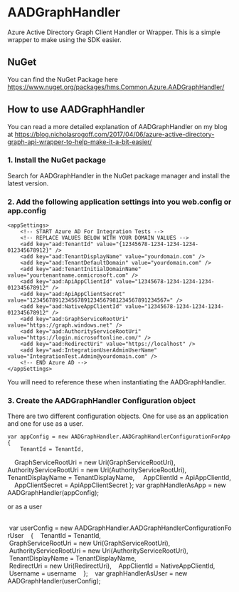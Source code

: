 # AADGraphHandler
Azure Active Directory Graph Client Handler or Wrapper. This is a simple wrapper to make using the SDK easier.

## NuGet
You can find the NuGet Package here https://www.nuget.org/packages/hms.Common.Azure.AADGraphHandler/

## How to use AADGraphHandler
You can read a more detailed explanation of AADGraphHandler on my blog at https://blog.nicholasrogoff.com/2017/04/06/azure-active-directory-graph-api-wrapper-to-help-make-it-a-bit-easier/

### 1. Install the NuGet package
Search for AADGraphHandler in the NuGet package manager and install the latest version.

### 2. Add the following application settings into you web.config or app.config

    <appSettings>
        <!-- START Azure AD For Integration Tests -->
        <!-- REPLACE VALUES BELOW WITH YOUR DOMAIN VALUES -->
        <add key="aad:TenantId" value="{12345678-1234-1234-1234-012345678912}" />
        <add key="aad:TenantDisplayName" value="yourdomain.com" />
        <add key="aad:TenantDefaultDomain" value="yourdomain.com" />
        <add key="aad:TenantInitialDomainName" value="yourtenantname.onmicrosoft.com" />
        <add key="aad:ApiAppClientId" value="12345678-1234-1234-1234-012345678912" />
        <add key="aad:ApiAppClientSecret" value="1234567891234567891234567981234567891234567=" />
        <add key="aad:NativeAppClientId" value="12345678-1234-1234-1234-012345678912" />
        <add key="aad:GraphServiceRootUri" value="https://graph.windows.net" />
        <add key="aad:AuthorityServiceRootUri" value="https://login.microsoftonline.com/" />
        <add key="aad:RedirectUri" value="https://localhost" />
        <add key="aad:IntegrationUserAdminUserName" value="IntegrationTest.Admin@yourdomain.com" />
        <!-- END Azure AD -->
    </appSettings>

You will need to reference these when instantiating the AADGraphHandler.

### 3. Create the AADGraphHandler Configuration object
There are two different configuration objects. One for use as an application and one for use as a user.

    var appConfig = new AADGraphHandler.AADGraphHandlerConfigurationForApp
    {
        TenantId = TenantId,
        GraphServiceRootUri = new Uri(GraphServiceRootUri),
        AuthorityServiceRootUri = new Uri(AuthorityServiceRootUri),
        TenantDisplayName = TenantDisplayName,
        AppClientId = ApiAppClientId,
        AppClientSecret = ApiAppClientSecret
    };
    var graphHandlerAsApp = new AADGraphHandler(appConfig);

or as a user

    var userConfig = new AADGraphHandler.AADGraphHandlerConfigurationForUser
    {
        TenantId = TenantId,
        GraphServiceRootUri = new Uri(GraphServiceRootUri),
        AuthorityServiceRootUri = new Uri(AuthorityServiceRootUri),
        TenantDisplayName = TenantDisplayName,
        RedirectUri = new Uri(RedirectUri),
        AppClientId = NativeAppClientId,
        Username = username
    };
    var graphHandlerAsUser = new AADGraphHandler(userConfig);


